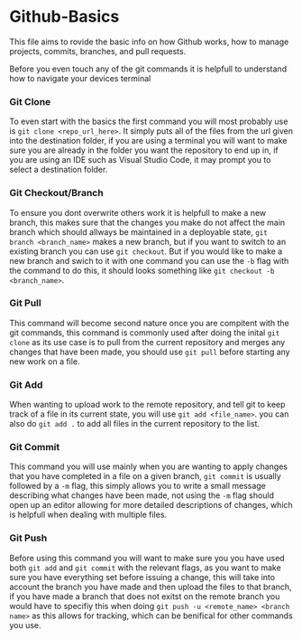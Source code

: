 # Github-Basics
This file aims to rovide the basic info on how Github works, how to manage projects, commits, branches, and pull requests.

Before you even touch any of the git commands it is helpfull to understand how to navigate your devices terminal

### Git Clone
To even start with the basics the first command you will most probably use is `git clone <repo_url_here>`. It simply puts all of the files from the url given into the destination folder, if you are using a terminal you will want to make sure you are already in the folder you want the repository to end up in, if you are using an IDE such as Visual Studio Code, it may prompt you to select a destination folder.

### Git Checkout/Branch
To ensure you dont overwrite others work it is helpfull to make a new branch, this makes sure that the changes you make do not affect the main branch which should allways be maintained in a deployable state, `git branch <branch_name>` makes a new branch, but if you want to switch to an existing branch you can use `git checkout`. But if you would like to make a new branch and swich to it with one command you can use the `-b` flag with the command to do this, it should looks something like `git checkout -b <branch_name>`.

### Git Pull
This command will become second nature once you are compitent with the git commands, this command is commonly used after doing the inital `git clone` as its use case is to pull from the current repository and merges any changes that have been made, you should use `git pull` before starting any new work on a file.

### Git Add
When wanting to upload work to the remote repository, and tell git to keep track of a file in its current state, you will use `git add <file_name>`. you can also do `git add .` to add all files in the current repository to the list.

### Git Commit
This command you will use mainly when you are wanting to apply changes that you have completed in a file on a given branch, `git commit` is usually followed by a `-m` flag, this simply allows you to write a small message describing what changes have been made, not using the `-m` flag should open up an editor allowing for more detailed descriptions of changes, which is helpfull when dealing with multiple files.

### Git Push
Before using this command you will want to make sure you you have used both `git add` and `git commit` with the relevant flags, as you want to make sure you have everything set before issuing a change, this will take into account the branch you have made and then upload the files to that branch, if you have made a branch that does not exitst on the remote branch you would have to specifiy this when doing `git push -u <remote_name> <branch name>` as this allows for tracking, which can be benifical for other commands you use.